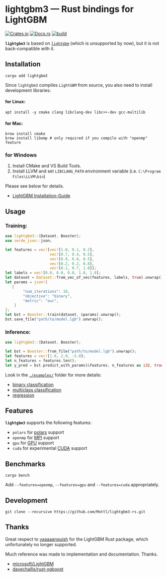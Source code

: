 # lightgbm3 — Rust bindings for LightGBM
[![Crates.io](https://img.shields.io/crates/v/lightgbm3.svg)](https://crates.io/crates/lightgbm3)
[![Docs.rs](https://docs.rs/lightgbm3/badge.svg)](https://docs.rs/lightgbm3/)
[![build](https://github.com/Mottl/lightgbm3-rs/actions/workflows/ci.yml/badge.svg)](https://github.com/Mottl/lightgbm3-rs/actions)

**`lightgbm3`** is based on [`lightgbm`](https://github.com/vaaaaanquish/lightgbm-rs)
(which is unsupported by now), but it is not back-compatible with it.

## Installation
```shell
cargo add lightgbm3
```

Since `lightgbm3` compiles `LightGBM` from source, you also need to install development libraries:

#### for Linux:
```
apt install -y cmake clang libclang-dev libc++-dev gcc-multilib
```

#### for Mac:
```
brew install cmake
brew install libomp # only required if you compile with "openmp" feature
```

### for Windows
1. Install CMake and VS Build Tools.
2. Install LLVM and set `LIBCLANG_PATH` environment variable (i.e. `C:\Program Files\LLVM\bin`)

Please see below for details.

- [LightGBM Installation-Guide](https://lightgbm.readthedocs.io/en/latest/Installation-Guide.html)

## Usage

### Training:
```rust
use lightgbm3::{Dataset, Booster};
use serde_json::json;

let features = vec![vec![1.0, 0.1, 0.2],
                    vec![0.7, 0.4, 0.5],
                    vec![0.9, 0.8, 0.5],
                    vec![0.2, 0.2, 0.8],
                    vec![0.1, 0.7, 1.0]];
let labels = vec![0.0, 0.0, 0.0, 1.0, 1.0];
let dataset = Dataset::from_vec_of_vec(features, labels, true).unwrap();
let params = json!{
   {
        "num_iterations": 10,
        "objective": "binary",
        "metric": "auc",
    }
};
let bst = Booster::train(dataset, &params).unwrap();
bst.save_file("path/to/model.lgb").unwrap();
```

### Inference:
```rust
use lightgbm3::{Dataset, Booster};

let bst = Booster::from_file("path/to/model.lgb").unwrap();
let features = vec![1.0, 2.0, -5.0];
let n_features = features.len();
let y_pred = bst.predict_with_params(&features, n_features as i32, true, "num_threads=1").unwrap()[0];
```

Look in the [`./examples/`](https://github.com/Mottl/lightgbm3-rs/blob/main/examples/) folder for more details:
- [binary classification](https://github.com/Mottl/lightgbm3-rs/blob/main/examples/binary_classification.rs)
- [multiclass classification](https://github.com/Mottl/lightgbm3-rs/blob/main/examples/multiclass_classification.rs)
- [regression](https://github.com/Mottl/lightgbm3-rs/blob/main/examples/regression.rs)

## Features
**`lightgbm3`** supports the following features:
- `polars` for [polars](https://github.com/pola-rs/polars) support
- `openmp` for [MPI](https://lightgbm.readthedocs.io/en/latest/Installation-Guide.html#build-mpi-version) support 
- `gpu` for [GPU](https://lightgbm.readthedocs.io/en/latest/Installation-Guide.html#build-gpu-version) support
- `cuda` for experimental [CUDA](https://lightgbm.readthedocs.io/en/latest/Installation-Guide.html#build-cuda-version) support

## Benchmarks
```
cargo bench
```

Add `--features=openmp`, `--features=gpu` and `--features=cuda` appropriately.

## Development
```
git clone --recursive https://github.com/Mottl/lightgbm3-rs.git
```

## Thanks
Great respect to [vaaaaanquish](https://github.com/vaaaaanquish) for the LightGBM Rust package, which unfortunately
no longer supported.

Much reference was made to implementation and documentation. Thanks.

- [microsoft/LightGBM](https://github.com/microsoft/LightGBM)
- [davechallis/rust-xgboost](https://github.com/davechallis/rust-xgboost)
